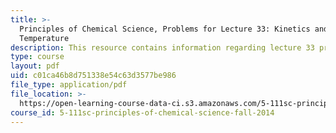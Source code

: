 ```yaml
---
title: >-
  Principles of Chemical Science, Problems for Lecture 33: Kinetics and
  Temperature
description: This resource contains information regarding lecture 33 problem.
type: course
layout: pdf
uid: c01ca46b8d751338e54c63d3577be986
file_type: application/pdf
file_location: >-
  https://open-learning-course-data-ci.s3.amazonaws.com/5-111sc-principles-of-chemical-science-fall-2014/c01ca46b8d751338e54c63d3577be986_MIT5_111F14_Lec33Prob.pdf
course_id: 5-111sc-principles-of-chemical-science-fall-2014
---
```

